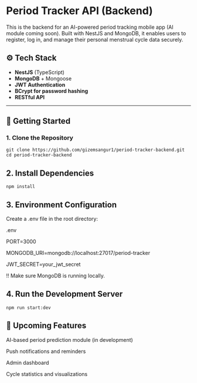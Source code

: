 # Period Tracker API (Backend)

This is the backend for an AI-powered period tracking mobile app (AI module coming soon). Built with NestJS and MongoDB, it enables users to register, log in, and manage their personal menstrual cycle data securely.

## ⚙️ Tech Stack

- **NestJS** (TypeScript)
- **MongoDB** + Mongoose
- **JWT Authentication**
- **BCrypt for password hashing**
- **RESTful API**

---

## 🚀 Getting Started

### 1. Clone the Repository

```
git clone https://github.com/gizemsangur1/period-tracker-backend.git
cd period-tracker-backend

````
## 2. Install Dependencies
````
npm install
````
## 3. Environment Configuration
Create a .env file in the root directory:

.env

PORT=3000

MONGODB_URI=mongodb://localhost:27017/period-tracker

JWT_SECRET=your_jwt_secret

!! Make sure MongoDB is running locally.

## 4. Run the Development Server
````
npm run start:dev
````

## 🧠 Upcoming Features
AI-based period prediction module (in development)

Push notifications and reminders

Admin dashboard

Cycle statistics and visualizations
